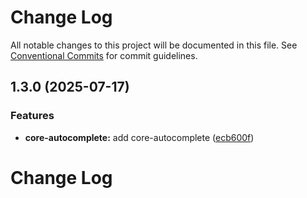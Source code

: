 # Change Log

All notable changes to this project will be documented in this file.
See [Conventional Commits](https://conventionalcommits.org) for commit guidelines.

## 1.3.0 (2025-07-17)


### Features

* **core-autocomplete:** add core-autocomplete ([ecb600f](@https://github.com/rupert-ong/rupertong-ui/commit/ecb600f0ee6c0f050ea18d0033a12f538cb58df2))



# Change Log
